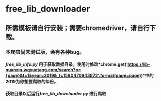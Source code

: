 # free_lib_downloader
## 所需模板请自行安装；需要chromedriver，请自行下载。
### 本爬虫尚未测试版，会有各种bug。
#### *free_lib_info.py* 用于获取数据目录，使用时修改*chrome.get('https://lib-nuanxin.wqxuetang.com/search?p={page}&t=1&year=2019&_t=1580470943872'.format(page=page))*中的2019为你想要爬取的年份。
#### 获取目录以后运行*free_lib_downloader.py* 进行爬取
